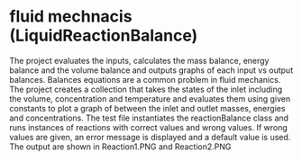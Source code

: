 # fluid mechnacis (LiquidReactionBalance)
The project evaluates the inputs, calculates the mass balance, energy balance and the volume balance and outputs graphs of each input vs output balances. Balances equations are a common problem in fluid mechanics. The project creates a collection that takes the states of the inlet including the volume, concentration and temperature and evaluates them using given constants to plot a graph of between the inlet and outlet masses, energies and concentrations. The test file instantiates the reactionBalance class and runs instances of reactions with correct values and wrong values. If wrong values are given, an error message is displayed and a default value is used. The output are shown in Reaction1.PNG and Reaction2.PNG
